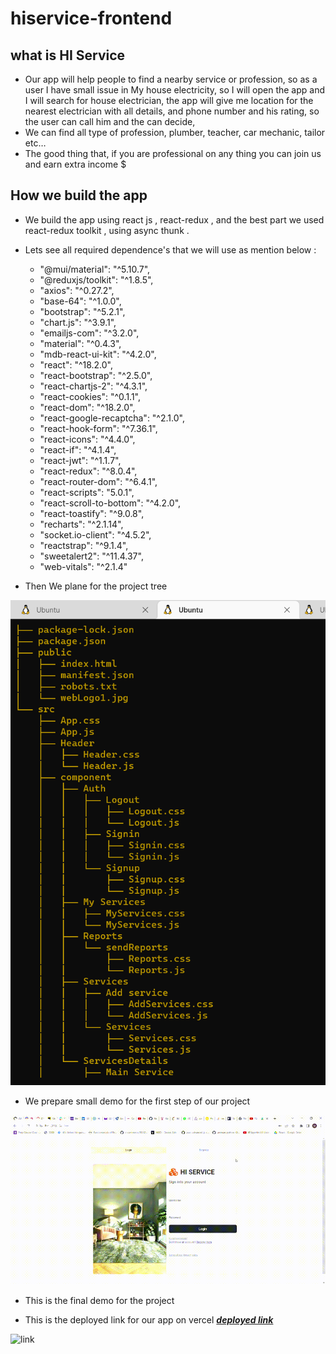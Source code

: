 # hiservice-frontend

## what is HI Service 

* Our app will help people to find a nearby service or profession, so as a user I have small issue in My house electricity, so I will open the app and I will search for house electrician, the app will give me location for the nearest electrician with all details, and phone number and his rating, so the user can call him and the can decide,
* We can find all type of profession, plumber, teacher, car mechanic, tailor etc…
* The good thing that, if you are professional on any thing you can join us and earn extra income $ 

## How we build the app 

* We build the app using react js , react-redux , and the best part we used react-redux toolkit , using async thunk .


* Lets see all required dependence's that we will use as mention below :

    * "@mui/material": "^5.10.7",
    * "@reduxjs/toolkit": "^1.8.5",
    * "axios": "^0.27.2",
    * "base-64": "^1.0.0",
    * "bootstrap": "^5.2.1",
    * "chart.js": "^3.9.1",
    * "emailjs-com": "^3.2.0",
    * "material": "^0.4.3",
    * "mdb-react-ui-kit": "^4.2.0",
    * "react": "^18.2.0",
    * "react-bootstrap": "^2.5.0",
    * "react-chartjs-2": "^4.3.1",
    * "react-cookies": "^0.1.1",
    * "react-dom": "^18.2.0",
    * "react-google-recaptcha": "^2.1.0",
    * "react-hook-form": "^7.36.1",
    * "react-icons": "^4.4.0",
    * "react-if": "^4.1.4",
    * "react-jwt": "^1.1.7",
    * "react-redux": "^8.0.4",
    * "react-router-dom": "^6.4.1",
    * "react-scripts": "5.0.1",
    * "react-scroll-to-bottom": "^4.2.0",
    * "react-toastify": "^9.0.8",
    * "recharts": "^2.1.14",
    * "socket.io-client": "^4.5.2",
    * "reactstrap": "^9.1.4",
    * "sweetalert2": "^11.4.37",
    * "web-vitals": "^2.1.4"


* Then We plane for the project tree 

![link](./images/Screenshot%20(552).png)

* We prepare small demo for the first step of our project 

![link](./images/React%20App%20demo.gif)

* This is the final demo for the project 

 * This is the deployed link for our app on vercel ***[deployed link](hiservice-frontend-j96l5ukid-art-of-coding.vercel.app)***

![link](./images/ourApp.gif) 